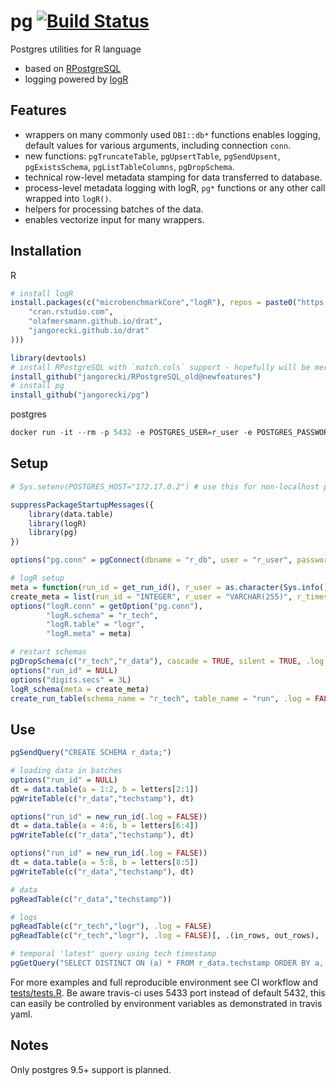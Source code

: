 # pg [![Build Status](https://travis-ci.org/jangorecki/pg.svg?branch=master)](https://travis-ci.org/jangorecki/pg)

Postgres utilities for R language

- based on [RPostgreSQL](https://github.com/tomoakin/RPostgreSQL)
- logging powered by [logR](https://github.com/jangorecki/logR)

## Features

- wrappers on many commonly used `DBI::db*` functions enables logging, default values for various arguments, including connection `conn`.
- new functions: `pgTruncateTable`, `pgUpsertTable`, `pgSendUpsent`, `pgExistsSchema`, `pgListTableColumns`, `pgDropSchema`.
- technical row-level metadata stamping for data transferred to database.
- process-level metadata logging with logR, `pg*` functions or any other call wrapped into `logR()`.
- helpers for processing batches of the data.
- enables vectorize input for many wrappers.

## Installation

R
```r
# install logR
install.packages(c("microbenchmarkCore","logR"), repos = paste0("https://",c(
    "cran.rstudio.com",
    "olafmersmann.github.io/drat",
    "jangorecki.github.io/drat"
)))

library(devtools)
# install RPostgreSQL with `match.cols` support - hopefully will be merge to upstream
install_github("jangorecki/RPostgreSQL_old@newfeatures")
# install pg
install_github("jangorecki/pg")
```

postgres
```r
docker run -it --rm -p 5432 -e POSTGRES_USER=r_user -e POSTGRES_PASSWORD=r_password -e POSTGRES_DB=r_db -e POSTGRES_PORT=5432 --name pg postgres:9.5
```

## Setup

```r
# Sys.setenv(POSTGRES_HOST="172.17.0.2") # use this for non-localhost postgres

suppressPackageStartupMessages({
    library(data.table)
    library(logR)
    library(pg)
})

options("pg.conn" = pgConnect(dbname = "r_db", user = "r_user", password = "r_password"))

# logR setup
meta = function(run_id = get_run_id(), r_user = as.character(Sys.info()[["user"]])[1L], r_timestamp = Sys.time(), r_fun = NA_character_, r_args = NA_character_) list(run_id=run_id, r_user=r_user, r_timestamp=r_timestamp, r_fun=r_fun, r_args=paste(r_args, collapse=","))
create_meta = list(run_id = "INTEGER", r_user = "VARCHAR(255)", r_timestamp = "TIMESTAMPTZ", r_fun = "VARCHAR(255)", r_args = "VARCHAR(255)")
options("logR.conn" = getOption("pg.conn"),
        "logR.schema" = "r_tech",
        "logR.table" = "logr",
        "logR.meta" = meta)

# restart schemas
pgDropSchema(c("r_tech","r_data"), cascade = TRUE, silent = TRUE, .log = FALSE)
options("run_id" = NULL)
options("digits.secs" = 3L)
logR_schema(meta = create_meta)
create_run_table(schema_name = "r_tech", table_name = "run", .log = FALSE)
```

## Use

```r
pgSendQuery("CREATE SCHEMA r_data;")

# loading data in batches
options("run_id" = NULL)
dt = data.table(a = 1:2, b = letters[2:1])
pgWriteTable(c("r_data","techstamp"), dt)

options("run_id" = new_run_id(.log = FALSE))
dt = data.table(a = 4:6, b = letters[6:4])
pgWriteTable(c("r_data","techstamp"), dt)

options("run_id" = new_run_id(.log = FALSE))
dt = data.table(a = 5:8, b = letters[8:5])
pgWriteTable(c("r_data","techstamp"), dt)

# data
pgReadTable(c("r_data","techstamp"))

# logs
pgReadTable(c("r_tech","logr"), .log = FALSE)
pgReadTable(c("r_tech","logr"), .log = FALSE)[, .(in_rows, out_rows), .(run_id, r_fun, r_args)]

# temporal 'latest' query using tech timestamp
pgGetQuery("SELECT DISTINCT ON (a) * FROM r_data.techstamp ORDER BY a, r_timestamp DESC;")
```

For more examples and full reproducible environment see CI workflow and [tests/tests.R](tests/tests.R). Be aware travis-ci uses 5433 port instead of default 5432, this can easily be controlled by environment variables as demonstrated in travis yaml.  

## Notes

Only postgres 9.5+ support is planned.  
